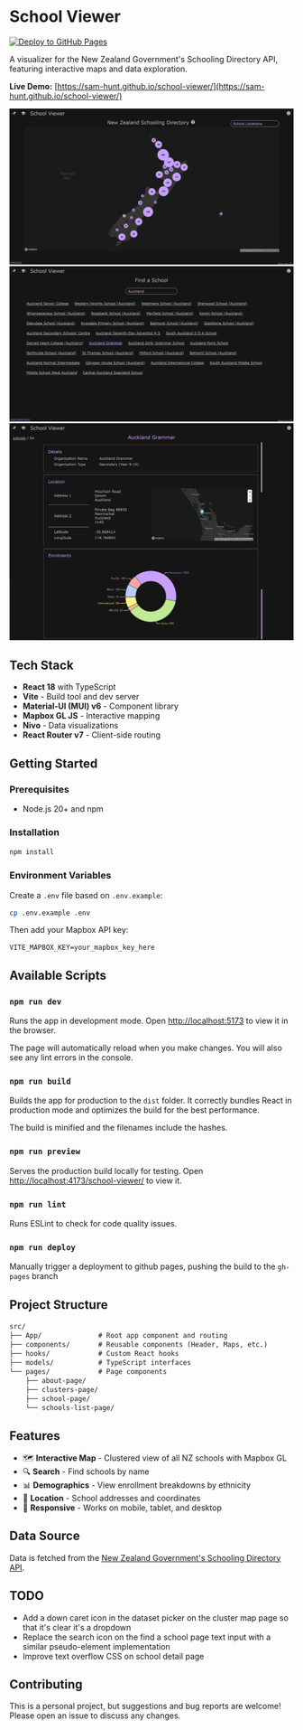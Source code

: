 # School Viewer

[![Deploy to GitHub Pages](https://github.com/sam-hunt/school-viewer/actions/workflows/deploy.yml/badge.svg)](https://github.com/sam-hunt/school-viewer/actions/workflows/deploy.yml)

A visualizer for the New Zealand Government's Schooling Directory API, featuring interactive maps and data exploration.

**Live Demo:** [https://sam-hunt.github.io/school-viewer/](https://sam-hunt.github.io/school-viewer/)

![Map View](screenshot1.png?raw=true "Map View")
![School Search](screenshot2.png?raw=true "School Search")
![School View](screenshot3.png?raw=true "School View")

## Tech Stack

- **React 18** with TypeScript
- **Vite** - Build tool and dev server
- **Material-UI (MUI) v6** - Component library
- **Mapbox GL JS** - Interactive mapping
- **Nivo** - Data visualizations
- **React Router v7** - Client-side routing

## Getting Started

### Prerequisites

- Node.js 20+ and npm

### Installation

```bash
npm install
```

### Environment Variables

Create a `.env` file based on `.env.example`:

```bash
cp .env.example .env
```

Then add your Mapbox API key:

```
VITE_MAPBOX_KEY=your_mapbox_key_here
```

## Available Scripts

### `npm run dev`

Runs the app in development mode.
Open [http://localhost:5173](http://localhost:5173) to view it in the browser.

The page will automatically reload when you make changes.
You will also see any lint errors in the console.

### `npm run build`

Builds the app for production to the `dist` folder.
It correctly bundles React in production mode and optimizes the build for the best performance.

The build is minified and the filenames include the hashes.

### `npm run preview`

Serves the production build locally for testing.
Open [http://localhost:4173/school-viewer/](http://localhost:4173/school-viewer/) to view it.

### `npm run lint`

Runs ESLint to check for code quality issues.

### `npm run deploy`

Manually trigger a deployment to github pages, pushing the build to the `gh-pages` branch

## Project Structure

```
src/
├── App/              # Root app component and routing
├── components/       # Reusable components (Header, Maps, etc.)
├── hooks/            # Custom React hooks
├── models/           # TypeScript interfaces
└── pages/            # Page components
    ├── about-page/
    ├── clusters-page/
    ├── school-page/
    └── schools-list-page/
```

## Features

- 🗺️ **Interactive Map** - Clustered view of all NZ schools with Mapbox GL
- 🔍 **Search** - Find schools by name
- 📊 **Demographics** - View enrollment breakdowns by ethnicity
- 📍 **Location** - School addresses and coordinates
- 📱 **Responsive** - Works on mobile, tablet, and desktop

## Data Source

Data is fetched from the [New Zealand Government's Schooling Directory API](https://catalogue.data.govt.nz/dataset/directory-of-educational-institutions).

## TODO

- Add a down caret icon in the dataset picker on the cluster map page so that it's clear it's a dropdown
- Replace the search icon on the find a school page text input with a similar pseudo-element implementation
- Improve text overflow CSS on school detail page

## Contributing

This is a personal project, but suggestions and bug reports are welcome! Please open an issue to discuss any changes.
